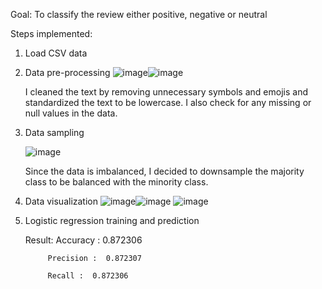 Goal: To classify the review either positive, negative or neutral

Steps implemented:
1. Load CSV data
2. Data pre-processing
   ![image](https://github.com/deelaaa/Data-Science-Project/assets/129021858/893025ea-4520-47ea-b1e0-495f499877be)![image](https://github.com/deelaaa/Data-Science-Project/assets/129021858/872b9c37-e775-435b-a25b-0ccb3589dce9)

   I cleaned the text by removing unnecessary symbols and emojis and standardized the text to be lowercase. I also check for any missing or null values in the data.
4. Data sampling

   ![image](https://github.com/deelaaa/Data-Science-Project/assets/129021858/0bfe5f84-785b-4961-94d5-7aa7dfe4464c)

   Since the data is imbalanced, I decided to downsample the majority class to be balanced with the minority class.
6. Data visualization
   ![image](https://github.com/deelaaa/Data-Science-Project/assets/129021858/b676a8cc-2e2d-4a03-a0ed-82a39807242e)![image](https://github.com/deelaaa/Data-Science-Project/assets/129021858/37f3a8d8-637c-47a8-9023-0abb067ef74a)
   ![image](https://github.com/deelaaa/Data-Science-Project/assets/129021858/d3d0394f-dd2a-4595-901b-87482cac29dd)
7. Logistic regression training and prediction
   
   Result:  Accuracy :  0.872306
   
            Precision :  0.872307
   
            Recall :  0.872306

